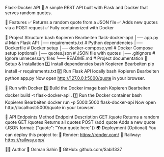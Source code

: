 Flask-Docker API 🚀
A simple REST API built with Flask and Docker that serves random quotes.


🔧 Features
✅ Returns a random quote from a JSON file
✅ Adds new quotes via a POST request
✅ Fully containerized with Docker

📂 Project Structure
bash
Kopieren
Bearbeiten
flask-docker-api/
│── app.py               # Main Flask API
│── requirements.txt     # Python dependencies
│── Dockerfile           # Docker setup
│── docker-compose.yml   # Docker Compose setup (optional)
│── quotes.json     # JSON file with quotes
│── .gitignore           # Ignore unnecessary files
└── README.md            # Project documentation
🚀 Setup & Installation
1️⃣ Install dependencies
bash
Kopieren
Bearbeiten
pip install -r requirements.txt
2️⃣ Run Flask API locally
bash
Kopieren
Bearbeiten
python app.py
Now open http://127.0.0.1:5000/quote in your browser.

🐳 Run with Docker
1️⃣ Build the Docker image
bash
Kopieren
Bearbeiten
docker build -t flask-docker-api .
2️⃣ Run the Docker container
bash
Kopieren
Bearbeiten
docker run -p 5000:5000 flask-docker-api
Now open http://localhost:5000/quote in your browser.

📡 API Endpoints
Method	Endpoint	Description
GET	/quote	Returns a random quote
GET	/quotes	Returns all quotes
POST	/add_quote	Adds a new quote (JSON format: {"quote": "Your quote here"})
🌍 Deployment (Optional)
You can deploy this project to:
🔹 Render: https://render.com/
🔹 Railway: https://railway.app/

👨‍💻 Author
📌 Osman Sahin
🔗 GitHub: github.com/Sabi1337
